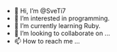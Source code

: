 - 👋 Hi, I’m @SveTi7
- 👀 I’m interested in programming.
- 🌱 I’m currently learning Ruby.
- 💞️ I’m looking to collaborate on ...
- 📫 How to reach me ...

<!---
SveTi7/SveTi7 is a ✨ special ✨ repository because its `README.md` (this file) appears on your GitHub profile.
You can click the Preview link to take a look at your changes.
--->
